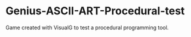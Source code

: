 # Genius-ASCII-ART-Procedural-test
Game created with VisualG to test a procedural programming tool.
